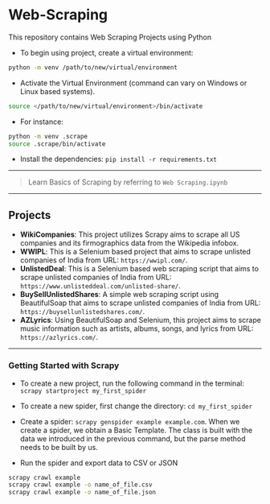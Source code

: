 # Web-Scraping

This repository contains Web Scraping Projects using Python

* To begin using project, create a virtual environment:
  
```bash
python -m venv /path/to/new/virtual/environment
```

* Activate the Virtual Environment (command can vary on Windows or Linux based systems).
  
```bash
source </path/to/new/virtual/environment>/bin/activate
```

* For instance:

```bash
python -m venv .scrape
source .scrape/bin/activate
```

* Install the dependencies: `pip install -r requirements.txt`

---

> Learn Basics of Scraping by referring to `Web Scraping.ipynb`

---

## Projects

* **WikiCompanies**: This project utilizes Scrapy aims to scrape all US companies and its firmographics data from the Wikipedia infobox.
* **WWIPL**: This is a Selenium based project that aims to scrape unlisted companies of India from URL: `https://wwipl.com/`.
* **UnlistedDeal**: This is a Selenium based web scraping script that aims to scrape unlisted companies of India from URL: `https://www.unlisteddeal.com/unlisted-share/`.
* **BuySellUnlistedShares**: A simple web scraping script using BeautifulSoap that aims to scrape unlisted companies of India from URL: `https://buysellunlistedshares.com/`.
* **AZLyrics**: Using BeautifulSoap and Selenium, this project aims to scrape music information such as artists, albums, songs, and lyrics from URL: `https://azlyrics.com/`.


---

### Getting Started with Scrapy

* To create a new project, run the following command in the terminal: `scrapy startproject my_first_spider`

* To create a new spider, first change the directory: `cd my_first_spider`

* Create a spider: `scrapy genspider example example.com`.
When we create a spider, we obtain a Basic Template. The class is built with the data we introduced in the previous command, but the parse method needs to be built by us.

* Run the spider and export data to CSV or JSON

```bash
scrapy crawl example
scrapy crawl example -o name_of_file.csv
scrapy crawl example -o name_of_file.json
```
